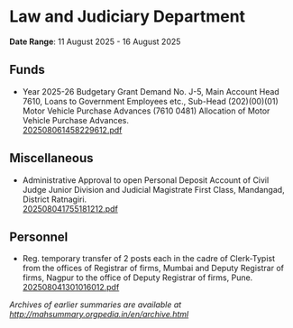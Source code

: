 # Law and Judiciary Department

**Date Range**: 11 August 2025 - 16 August 2025


## Funds
- Year 2025-26 Budgetary Grant Demand No. J-5, Main Account Head 7610, Loans to Government Employees etc., Sub-Head (202)(00)(01) Motor Vehicle Purchase Advances (7610 0481) Allocation of Motor Vehicle Purchase Advances.\
  [202508061458229612.pdf](https://gr.maharashtra.gov.in/Site/Upload/Government%20Resolutions/English/202508061458229612.pdf)

## Miscellaneous
- Administrative Approval to open Personal Deposit Account of Civil Judge Junior Division  and Judicial Magistrate First Class, Mandangad, District Ratnagiri.\
  [202508041755181212.pdf](https://gr.maharashtra.gov.in/Site/Upload/Government%20Resolutions/English/202508041755181212.pdf)

## Personnel
- Reg. temporary transfer of 2 posts each in the cadre of Clerk-Typist from the offices of Registrar of firms, Mumbai and Deputy Registrar of firms, Nagpur to the office of Deputy Registrar of firms, Pune.\
  [202508041301016012.pdf](https://gr.maharashtra.gov.in/Site/Upload/Government%20Resolutions/English/202508041301016012.pdf)


*Archives of earlier summaries are available at http://mahsummary.orgpedia.in/en/archive.html*